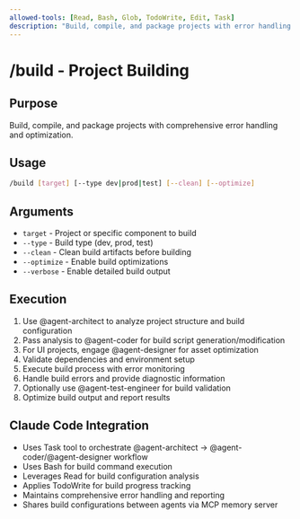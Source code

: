 ```yaml
---
allowed-tools: [Read, Bash, Glob, TodoWrite, Edit, Task]
description: "Build, compile, and package projects with error handling and optimization"
---
```


# /build - Project Building

## Purpose

Build, compile, and package projects with comprehensive error handling and optimization.

## Usage

```bash
/build [target] [--type dev|prod|test] [--clean] [--optimize]
```

## Arguments

- `target` - Project or specific component to build
- `--type` - Build type (dev, prod, test)
- `--clean` - Clean build artifacts before building
- `--optimize` - Enable build optimizations
- `--verbose` - Enable detailed build output

## Execution

1. Use @agent-architect to analyze project structure and build configuration
2. Pass analysis to @agent-coder for build script generation/modification
3. For UI projects, engage @agent-designer for asset optimization
4. Validate dependencies and environment setup
5. Execute build process with error monitoring
6. Handle build errors and provide diagnostic information
7. Optionally use @agent-test-engineer for build validation
8. Optimize build output and report results

## Claude Code Integration

- Uses Task tool to orchestrate @agent-architect → @agent-coder/@agent-designer workflow
- Uses Bash for build command execution
- Leverages Read for build configuration analysis
- Applies TodoWrite for build progress tracking
- Maintains comprehensive error handling and reporting
- Shares build configurations between agents via MCP memory server

